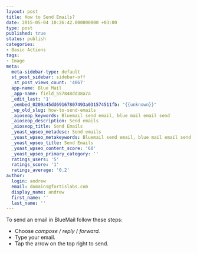 ```yaml
---
layout: post
title: How to Send Emails?
date: 2015-05-04 10:26:42.000000000 +03:00
type: post
published: true
status: publish
categories:
- Basic Actions
tags:
- Image
meta:
  meta-sidebar-type: default
  st_post_sidebar: sidebar-off
  _st_post_views_count: '4067'
  app-name: Blue Mail
  _app-name: field_557848dd38a7a
  _edit_last: '1'
  _oembed_0209a45dd69167807493a031574511fb: "{{unknown}}"
  _wp_old_slug: how-to-send-emails
  _aioseop_keywords: Bluemail send email, blue mail email send
  _aioseop_description: Send emails
  _aioseop_title: Send Emails
  _yoast_wpseo_metadesc: Send emails
  _yoast_wpseo_metakeywords: Bluemail send email, blue mail email send
  _yoast_wpseo_title: Send Emails
  _yoast_wpseo_content_score: '60'
  _yoast_wpseo_primary_category: ''
  ratings_users: '5'
  ratings_score: '1'
  ratings_average: '0.2'
author:
  login: andrew
  email: domains@fortislabs.com
  display_name: andrew
  first_name: ''
  last_name: ''
---
```

<p>To send an email in BlueMail follow these steps:</p>
<ul>
<li>Choose <em>compose /</em> <em>reply</em> / <em>forward.</em></li>
<li>Type your email.</li>
<li>Tap the arrow on the top right to send.</li>
</ul>
